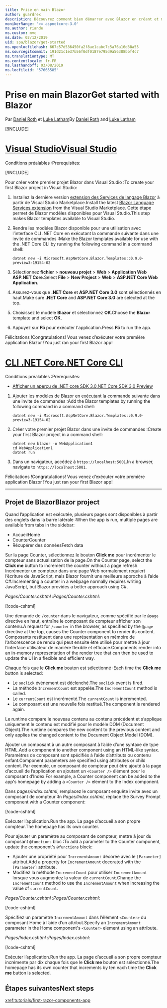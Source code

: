```yaml
---
title: Prise en main Blazor
author: guardrex
description: Découvrez comment bien démarrer avec Blazor en créant et modifiant un projet Blazor.
monikerRange: '>= aspnetcore-3.0'
ms.author: riande
ms.custom: mvc
ms.date: 02/12/2019
uid: spa/blazor/get-started
ms.openlocfilehash: 667c57d536450fa2f8ae1cabc7c5a76a16d38a55
ms.sourcegitcommit: 191d21c1e37b56f0df0187e795d9a56388bbf4c7
ms.translationtype: MT
ms.contentlocale: fr-FR
ms.lasthandoff: 03/08/2019
ms.locfileid: "57665585"
---
```

# <a name="get-started-with-blazor"></a><span data-ttu-id="77637-103">Prise en main Blazor</span><span class="sxs-lookup"><span data-stu-id="77637-103">Get started with Blazor</span></span>

<span data-ttu-id="77637-104">Par [Daniel Roth](https://github.com/danroth27) et [Luke Latham](https://github.com/guardrex)</span><span class="sxs-lookup"><span data-stu-id="77637-104">By [Daniel Roth](https://github.com/danroth27) and [Luke Latham](https://github.com/guardrex)</span></span>

[!INCLUDE[](~/includes/razor-components-preview-notice.md)]

# <a name="visual-studiotabvisual-studio"></a>[<span data-ttu-id="77637-105">Visual Studio</span><span class="sxs-lookup"><span data-stu-id="77637-105">Visual Studio</span></span>](#tab/visual-studio)

<span data-ttu-id="77637-106">Conditions préalables :</span><span class="sxs-lookup"><span data-stu-id="77637-106">Prerequisites:</span></span>

[!INCLUDE[](~/includes/net-core-prereqs-vs-3.0.md)]

<span data-ttu-id="77637-107">Pour créer votre premier projet Blazor dans Visual Studio :</span><span class="sxs-lookup"><span data-stu-id="77637-107">To create your first Blazor project in Visual Studio:</span></span>

1. <span data-ttu-id="77637-108">Installez la dernière version [extension des Services de langage Blazor](https://go.microsoft.com/fwlink/?linkid=870389) à partir de Visual Studio Marketplace.</span><span class="sxs-lookup"><span data-stu-id="77637-108">Install the latest [Blazor Language Services extension](https://go.microsoft.com/fwlink/?linkid=870389) from the Visual Studio Marketplace.</span></span> <span data-ttu-id="77637-109">Cette étape permet de Blazor modèles disponibles pour Visual Studio.</span><span class="sxs-lookup"><span data-stu-id="77637-109">This step makes Blazor templates available to Visual Studio.</span></span>
1. <span data-ttu-id="77637-110">Rendre les modèles Blazor disponible pour une utilisation avec l’interface CLI .NET Core en exécutant la commande suivante dans une invite de commandes :</span><span class="sxs-lookup"><span data-stu-id="77637-110">Make the Blazor templates available for use with the .NET Core CLI by running the following command in a command shell:</span></span>

   ```console
   dotnet new -i Microsoft.AspNetCore.Blazor.Templates::0.9.0-preview3-19154-02
   ```

1. <span data-ttu-id="77637-111">Sélectionnez **fichier** > **nouveau projet** > **Web** > **Application Web ASP.NET Core**.</span><span class="sxs-lookup"><span data-stu-id="77637-111">Select **File** > **New Project** > **Web** > **ASP.NET Core Web Application**.</span></span>
1. <span data-ttu-id="77637-112">Assurez-vous que **.NET Core** et **ASP.NET Core 3.0** sont sélectionnés en haut.</span><span class="sxs-lookup"><span data-stu-id="77637-112">Make sure **.NET Core** and **ASP.NET Core 3.0** are selected at the top.</span></span>
1. <span data-ttu-id="77637-113">Choisissez le modèle **Blazor** et sélectionnez **OK**.</span><span class="sxs-lookup"><span data-stu-id="77637-113">Choose the **Blazor** template and select **OK**.</span></span>
1. <span data-ttu-id="77637-114">Appuyez sur **F5** pour exécuter l'application.</span><span class="sxs-lookup"><span data-stu-id="77637-114">Press **F5** to run the app.</span></span>

<span data-ttu-id="77637-115">Félicitations !</span><span class="sxs-lookup"><span data-stu-id="77637-115">Congratulations!</span></span> <span data-ttu-id="77637-116">Vous venez d’exécuter votre première application Blazor !</span><span class="sxs-lookup"><span data-stu-id="77637-116">You just ran your first Blazor app!</span></span>

<!--

# [Visual Studio Code](#tab/visual-studio-code)

Prerequisites:

[!INCLUDE[](~/includes/net-core-prereqs-vsc-3.0.md)]

To create your first Blazor project in Visual Studio Code:

1. Execute the following command in a command shell:

   ```console
   dotnet new blazor -o WebApplication1
   ```

1. Open the *WebApplication1* folder in Visual Studio Code.

1. Visual Studio code offers to create assets to build and debug the app, which includes the *tasks.json* and *launch.json* files. Select **Yes** to add the assets.

1. Execute the app using the Visual Studio Code debugger.

1. In a browser, navigate to `https://localhost:5001`.

Congratulations! You just ran your first Blazor app!

# [Visual Studio for Mac](#tab/visual-studio-mac)

.NET Core 3.0 will be supported with Visual Studio for Mac version 8.0 or later. Visual Studio for Mac version 8.0 Preview isn't available at this time.

Use the [.NET Core CLI version of this topic](xref:razor-components/get-started?tabs=netcore-cli) on macOS.

[!INCLUDE[](~/includes/net-core-prereqs-mac-3.0.md)]

To create your first project Blazor project in Visual Studio for Mac:

1. Select **File** > **New Solution** or **New Project**.
1. In the sidebar, select **.NET Core** > **App**.
1. Select **Blazor** and select **Next**.
1. The **Target Framework** defaults to **.NET Core 3.0**. Select **Next**.
1. In the **Project Name** field, enter `WebApplication1`. Select **Create**.
1. Select **Run** > **Run Without Debugging** to run the app *without the debugger*. Running with the debugger isn't supported at this time.

Congratulations! You just ran your first Blazor app!
-->

# <a name="net-core-clitabnetcore-cli"></a>[<span data-ttu-id="77637-117">CLI .NET Core</span><span class="sxs-lookup"><span data-stu-id="77637-117">.NET Core CLI</span></span>](#tab/netcore-cli/)

<span data-ttu-id="77637-118">Conditions préalables :</span><span class="sxs-lookup"><span data-stu-id="77637-118">Prerequisites:</span></span>

* [<span data-ttu-id="77637-119">Afficher un aperçu de .NET core SDK 3.0</span><span class="sxs-lookup"><span data-stu-id="77637-119">.NET Core SDK 3.0 Preview</span></span>](https://dotnet.microsoft.com/download/dotnet-core/3.0)

1. <span data-ttu-id="77637-120">Ajouter les modèles de Blazor en exécutant la commande suivante dans une invite de commandes :</span><span class="sxs-lookup"><span data-stu-id="77637-120">Add the Blazor templates by running the following command in a command shell:</span></span>

   ```console
   dotnet new -i Microsoft.AspNetCore.Blazor.Templates::0.9.0-preview3-19154-02
   ```

1. <span data-ttu-id="77637-121">Créer votre premier projet Blazor dans une invite de commandes :</span><span class="sxs-lookup"><span data-stu-id="77637-121">Create your first Blazor project in a command shell:</span></span>

   ```console
   dotnet new blazor -o WebApplication1
   cd WebApplication1
   dotnet run
   ```

1. <span data-ttu-id="77637-122">Dans un navigateur, accédez à `https://localhost:5001`.</span><span class="sxs-lookup"><span data-stu-id="77637-122">In a browser, navigate to `https://localhost:5001`.</span></span>

<span data-ttu-id="77637-123">Félicitations !</span><span class="sxs-lookup"><span data-stu-id="77637-123">Congratulations!</span></span> <span data-ttu-id="77637-124">Vous venez d’exécuter votre première application Blazor !</span><span class="sxs-lookup"><span data-stu-id="77637-124">You just ran your first Blazor app!</span></span>

---

## <a name="blazor-project"></a><span data-ttu-id="77637-125">Projet de Blazor</span><span class="sxs-lookup"><span data-stu-id="77637-125">Blazor project</span></span>

<span data-ttu-id="77637-126">Quand l’application est exécutée, plusieurs pages sont disponibles à partir des onglets dans la barre latérale :</span><span class="sxs-lookup"><span data-stu-id="77637-126">When the app is run, multiple pages are available from tabs in the sidebar:</span></span>

* <span data-ttu-id="77637-127">Accueil</span><span class="sxs-lookup"><span data-stu-id="77637-127">Home</span></span>
* <span data-ttu-id="77637-128">Counter</span><span class="sxs-lookup"><span data-stu-id="77637-128">Counter</span></span>
* <span data-ttu-id="77637-129">Récupérer des données</span><span class="sxs-lookup"><span data-stu-id="77637-129">Fetch data</span></span>

<span data-ttu-id="77637-130">Sur la page Counter, sélectionnez le bouton **Click me** pour incrémenter le compteur sans actualisation de la page.</span><span class="sxs-lookup"><span data-stu-id="77637-130">On the Counter page, select the **Click me** button to increment the counter without a page refresh.</span></span> <span data-ttu-id="77637-131">Incrémenter un compteur dans une page Web normalement requiert l’écriture de JavaScript, mais Blazor fournit une meilleure approche à l’aide C#.</span><span class="sxs-lookup"><span data-stu-id="77637-131">Incrementing a counter in a webpage normally requires writing JavaScript, but Blazor provides a better approach using C#.</span></span>

<span data-ttu-id="77637-132">*Pages/Counter.cshtml* :</span><span class="sxs-lookup"><span data-stu-id="77637-132">*Pages/Counter.cshtml*:</span></span>

[!code-cshtml[](get-started/samples_snapshot/3.x/Counter1.cshtml)]

<span data-ttu-id="77637-133">Une demande de `/counter` dans le navigateur, comme spécifié par le `@page` directive en haut, entraîne le composant de compteur afficher son contenu.</span><span class="sxs-lookup"><span data-stu-id="77637-133">A request for `/counter` in the browser, as specified by the `@page` directive at the top, causes the Counter component to render its content.</span></span> <span data-ttu-id="77637-134">Composants restituent dans une représentation en mémoire de l’arborescence de rendu qui peut ensuite être utilisé pour mettre à jour l’interface utilisateur de manière flexible et efficace.</span><span class="sxs-lookup"><span data-stu-id="77637-134">Components render into an in-memory representation of the render tree that can then be used to update the UI in a flexible and efficient way.</span></span>

<span data-ttu-id="77637-135">Chaque fois que le **Click me** bouton est sélectionné :</span><span class="sxs-lookup"><span data-stu-id="77637-135">Each time the **Click me** button is selected:</span></span>

* <span data-ttu-id="77637-136">Le `onclick` événement est déclenché.</span><span class="sxs-lookup"><span data-stu-id="77637-136">The `onclick` event is fired.</span></span>
* <span data-ttu-id="77637-137">La méthode `IncrementCount` est appelée.</span><span class="sxs-lookup"><span data-stu-id="77637-137">The `IncrementCount` method is called.</span></span>
* <span data-ttu-id="77637-138">Le `currentCount` est incrémenté.</span><span class="sxs-lookup"><span data-stu-id="77637-138">The `currentCount` is incremented.</span></span>
* <span data-ttu-id="77637-139">Le composant est une nouvelle fois restitué.</span><span class="sxs-lookup"><span data-stu-id="77637-139">The component is rendered again.</span></span>

<span data-ttu-id="77637-140">Le runtime compare le nouveau contenu au contenu précédent et s’applique uniquement le contenu est modifié pour le modèle DOM (Document Object).</span><span class="sxs-lookup"><span data-stu-id="77637-140">The runtime compares the new content to the previous content and only applies the changed content to the Document Object Model (DOM).</span></span>

<span data-ttu-id="77637-141">Ajouter un composant à un autre composant à l’aide d’une syntaxe de type HTML.</span><span class="sxs-lookup"><span data-stu-id="77637-141">Add a component to another component using an HTML-like syntax.</span></span> <span data-ttu-id="77637-142">Paramètres de composant sont spécifiés à l’aide d’attributs ou contenu enfant.</span><span class="sxs-lookup"><span data-stu-id="77637-142">Component parameters are specified using attributes or child content.</span></span> <span data-ttu-id="77637-143">Par exemple, un composant de compteur peut être ajouté à la page d’accueil de l’application en ajoutant un `<Counter />` élément pour le composant d’Index.</span><span class="sxs-lookup"><span data-stu-id="77637-143">For example, a Counter component can be added to the app's homepage by adding a `<Counter />` element to the Index component.</span></span>

<span data-ttu-id="77637-144">Dans *pages/index.cshtml*, remplacez le composant enquête invite avec un composant de compteur :</span><span class="sxs-lookup"><span data-stu-id="77637-144">In *Pages/Index.cshtml*, replace the Survey Prompt component with a Counter component:</span></span>

[!code-cshtml[](get-started/samples_snapshot/3.x/Index1.cshtml?highlight=7)]

<span data-ttu-id="77637-145">Exécuter l’application.</span><span class="sxs-lookup"><span data-stu-id="77637-145">Run the app.</span></span> <span data-ttu-id="77637-146">La page d’accueil a son propre compteur.</span><span class="sxs-lookup"><span data-stu-id="77637-146">The homepage has its own counter.</span></span>

<span data-ttu-id="77637-147">Pour ajouter un paramètre au composant de compteur, mettre à jour du composant `@functions` bloc :</span><span class="sxs-lookup"><span data-stu-id="77637-147">To add a parameter to the Counter component, update the component's `@functions` block:</span></span>

* <span data-ttu-id="77637-148">Ajouter une propriété pour `IncrementAmount` décorée avec le `[Parameter]` attribut.</span><span class="sxs-lookup"><span data-stu-id="77637-148">Add a property for `IncrementAmount` decorated with the `[Parameter]` attribute.</span></span>
* <span data-ttu-id="77637-149">Modifiez la méthode `IncrementCount` pour utiliser `IncrementAmount` lorsque vous augmentez la valeur de `currentCount`.</span><span class="sxs-lookup"><span data-stu-id="77637-149">Change the `IncrementCount` method to use the `IncrementAmount` when increasing the value of `currentCount`.</span></span>

<span data-ttu-id="77637-150">*Pages/Counter.cshtml* :</span><span class="sxs-lookup"><span data-stu-id="77637-150">*Pages/Counter.cshtml*:</span></span>

[!code-cshtml[](get-started/samples_snapshot/3.x/Counter2.cshtml?highlight=4,8)]

<span data-ttu-id="77637-151">Spécifiez un paramètre `IncrementAmount` dans l’élément `<Counter>` du composant Home à l’aide d’un attribut.</span><span class="sxs-lookup"><span data-stu-id="77637-151">Specify an `IncrementAmount` parameter in the Home component's `<Counter>` element using an attribute.</span></span>

<span data-ttu-id="77637-152">*Pages/Index.cshtml* :</span><span class="sxs-lookup"><span data-stu-id="77637-152">*Pages/Index.cshtml*:</span></span>

[!code-cshtml[](get-started/samples_snapshot/3.x/Index2.cshtml)]

<span data-ttu-id="77637-153">Exécuter l’application.</span><span class="sxs-lookup"><span data-stu-id="77637-153">Run the app.</span></span> <span data-ttu-id="77637-154">La page d’accueil a son propre compteur incrémente par dix chaque fois que le **Click me** bouton est sélectionné.</span><span class="sxs-lookup"><span data-stu-id="77637-154">The homepage has its own counter that increments by ten each time the **Click me** button is selected.</span></span>

## <a name="next-steps"></a><span data-ttu-id="77637-155">Étapes suivantes</span><span class="sxs-lookup"><span data-stu-id="77637-155">Next steps</span></span>

<xref:tutorials/first-razor-components-app>
